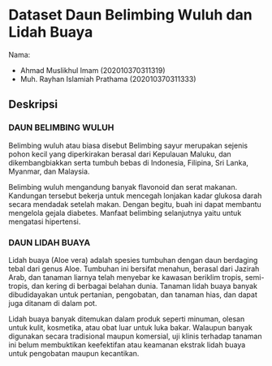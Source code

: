 # Dataset Daun Belimbing Wuluh dan Lidah Buaya

Nama: 
- Ahmad Muslikhul Imam (202010370311319)
- Muh. Rayhan Islamiah Prathama (202010370311333)

## Deskripsi

### DAUN BELIMBING WULUH
Belimbing wuluh atau biasa disebut Belimbing sayur merupakan sejenis pohon kecil yang diperkirakan berasal dari Kepulauan Maluku, dan dikembangbiakkan serta tumbuh bebas di Indonesia, Filipina, Sri Lanka, Myanmar, dan Malaysia.

Belimbing wuluh mengandung banyak flavonoid dan serat makanan. Kandungan tersebut bekerja untuk mencegah lonjakan kadar glukosa darah secara mendadak setelah makan. Dengan begitu, buah ini dapat membantu mengelola gejala diabetes. Manfaat belimbing selanjutnya yaitu untuk mengatasi hipertensi.

### DAUN LIDAH BUAYA
Lidah buaya (Aloe vera) adalah spesies tumbuhan dengan daun berdaging tebal dari genus Aloe. Tumbuhan ini bersifat menahun, berasal dari Jazirah Arab, dan tanaman liarnya telah menyebar ke kawasan beriklim tropis, semi-tropis, dan kering di berbagai belahan dunia. Tanaman lidah buaya banyak dibudidayakan untuk pertanian, pengobatan, dan tanaman hias, dan dapat juga ditanam di dalam pot.

Lidah buaya banyak ditemukan dalam produk seperti minuman, olesan untuk kulit, kosmetika, atau obat luar untuk luka bakar. Walaupun banyak digunakan secara tradisional maupun komersial, uji klinis terhadap tanaman ini belum membuktikan keefektifan atau keamanan ekstrak lidah buaya untuk pengobatan maupun kecantikan.
